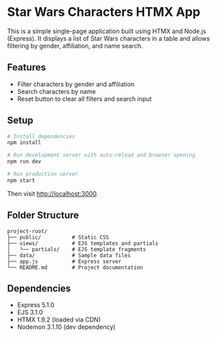 # Star Wars Characters HTMX App

This is a simple single-page application built using HTMX and Node.js (Express). It displays a list of Star Wars characters in a table and allows filtering by gender, affiliation, and name search.

## Features

- Filter characters by gender and affiliation
- Search characters by name
- Reset button to clear all filters and search input

## Setup

```bash
# Install dependencies
npm install

# Run development server with auto-reload and browser opening
npm run dev

# Run production server
npm start
```

Then visit [http://localhost:3000](http://localhost:3000).

## Folder Structure

```
project-root/
├── public/          # Static CSS
├── views/           # EJS templates and partials
│   └── partials/    # EJS template fragments
├── data/            # Sample data files
├── app.js           # Express server
└── README.md        # Project documentation
```

## Dependencies

- Express 5.1.0
- EJS 3.1.0
- HTMX 1.9.2 (loaded via CDN)
- Nodemon 3.1.10 (dev dependency)
